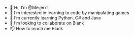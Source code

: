 - 👋 Hi, I’m @Meijerrr
- 👀 I’m interested in learning to code by manipulating games
- 🌱 I’m currently learning Python, C# and Java
- 💞️ I’m looking to collaborate on Blank
- 📫 How to reach me Black

<!---
Meijerrr/Meijerrr is a ✨ special ✨ repository because its `README.md` (this file) appears on your GitHub profile.
You can click the Preview link to take a look at your changes.
--->
